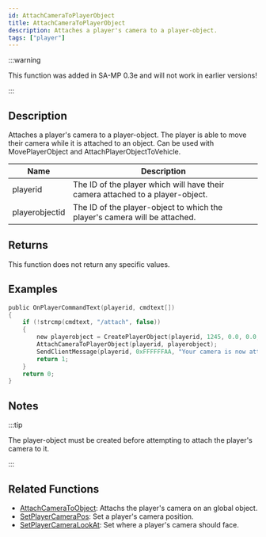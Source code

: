 ```yaml
---
id: AttachCameraToPlayerObject
title: AttachCameraToPlayerObject
description: Attaches a player's camera to a player-object.
tags: ["player"]
---
```


:::warning

This function was added in SA-MP 0.3e and will not work in earlier versions!

:::

## Description

Attaches a player's camera to a player-object. The player is able to move their camera while it is attached to an object. Can be used with MovePlayerObject and AttachPlayerObjectToVehicle.

| Name           | Description                                                                    |
| -------------- | ------------------------------------------------------------------------------ |
| playerid       | The ID of the player which will have their camera attached to a player-object. |
| playerobjectid | The ID of the player-object to which the player's camera will be attached.     |

## Returns

This function does not return any specific values.

## Examples

```c
public OnPlayerCommandText(playerid, cmdtext[])
{
    if (!strcmp(cmdtext, "/attach", false))
    {
        new playerobject = CreatePlayerObject(playerid, 1245, 0.0, 0.0, 3.0, 0.0, 0.0, 0.0);
        AttachCameraToPlayerObject(playerid, playerobject);
        SendClientMessage(playerid, 0xFFFFFFAA, "Your camera is now attached to an object.");
        return 1;
    }
    return 0;
}
```

## Notes

:::tip

The player-object must be created before attempting to attach the player's camera to it.

:::

## Related Functions

- [AttachCameraToObject](AttachCameraToObject.md): Attachs the player's camera on an global object.
- [SetPlayerCameraPos](SetPlayerCameraPos.md): Set a player's camera position.
- [SetPlayerCameraLookAt](SetPlayerCameraLookAt.md): Set where a player's camera should face.
